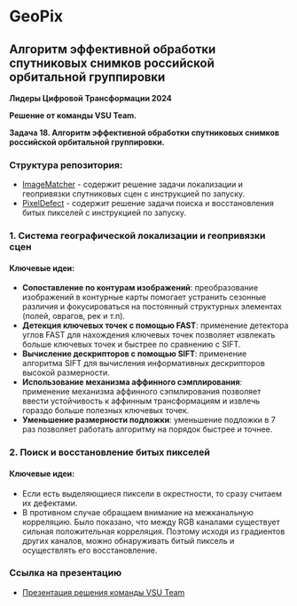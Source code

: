 # GeoPix
## **Алгоритм эффективной обработки спутниковых снимков российской орбитальной группировки**

**Лидеры Цифровой Трансформации 2024**

**Решение от команды VSU Team.**

**Задача 18. Алгоритм эффективной обработки спутниковых снимков российской орбитальной группировки.**

### Структура репозитория:

- [ImageMatcher](https://github.com/GROWINFAME/GeoPix/tree/main/ImageMatcher) - содержит решение задачи локализации и геопривязки спутниковых сцен с инструкцией по запуску.
- [PixelDefect](https://github.com/GROWINFAME/GeoPix/tree/main/PixelDefect) - содержит решение задачи поиска и восстановления битых пикселей с инструкцией по запуску.

### 1. Система географической локализации и геопривязки сцен
#### Ключевые идеи:
- **Сопоставление по контурам изображений**: преобразование изображений в контурные карты помогает устранить сезонные различия и фокусироваться на постоянный структурных элементах (полей, оврагов, рек и т.п).
- **Детекция ключевых точек с помощью FAST**: применение детектора углов FAST для нахождения ключевых точек позволяет извлекать больше ключевых точек и быстрее по сравнению с SIFT.
- **Вычисление дескрипторов с помощью SIFT**: применение алгоритма SIFT для вычисления информативных дескрипторов высокой размерности. 
- **Использование механизма аффинного сэмплирования**: применение механизма аффинного сэпмлирования позволяет ввести устойчивость к аффинным трансформациям и извлечь гораздо больше полезных ключевых точек.
- **Уменьшение размерности подложки**: уменьшение подложки в 7 раз позволяет работать алгоритму на порядок быстрее и точнее.

### 2. Поиск и восстановление битых пикселей
#### Ключевые идеи:
- Если есть выделяющиеся пиксели в окрестности, то сразу считаем их дефектами.
- В противном случае обращаем внимание на межканальную корреляцию. Было показано, что между RGB каналами существует сильная положительная корреляция. Поэтому исходя из градиентов других каналов, можно обнаруживать битый пиксель и осуществлять его восстановление.

### Ссылка на презентацию
- [Презентация решения команды VSU Team](https://disk.yandex.ru/edit/d/Lq25XwhMm3T3flUrixdpaCPegnqahzm72s0qoIz-cKg6ZDlEYU5KYk1nQQ)
